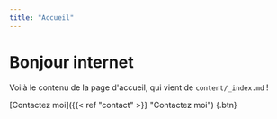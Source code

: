 ```yaml
---
title: "Accueil"
---
```


# Bonjour internet
Voilà le contenu de la page d'accueil, qui vient de `content/_index.md` !

[Contactez moi]({{< ref "contact" >}} "Contactez moi")
{.btn}